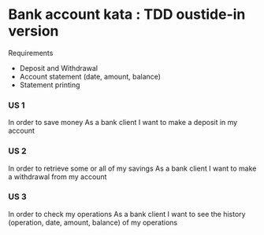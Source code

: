 # Bank account kata : TDD oustide-in version

  Requirements
  - Deposit and Withdrawal
  - Account statement (date, amount, balance)
  - Statement printing
  
  ### US 1
  
  In order to save money As a bank client I want to make a deposit in my account
  
  ### US 2
  
  In order to retrieve some or all of my savings As a bank client I want to make a withdrawal from my account
  
  ### US 3
  
  In order to check my operations As a bank client I want to see the history (operation, date, amount, balance) of my operations